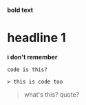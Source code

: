 **bold text**

# headline 1

__i don't remember__

`code is this?`

```
> this is code too
```
> what's this? quote? 

